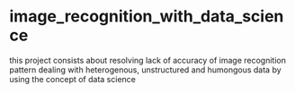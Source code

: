 # image_recognition_with_data_science
this project consists about resolving lack of accuracy of image recognition pattern dealing with heterogenous, unstructured and humongous data by using the concept of data science
